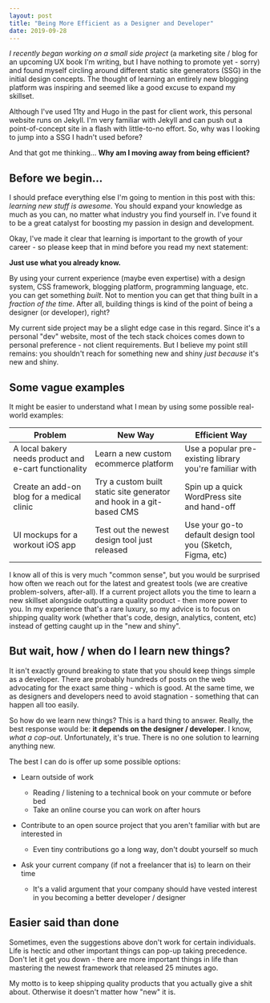 ```yaml
---
layout: post
title: "Being More Efficient as a Designer and Developer"
date: 2019-09-28
---
```



*I recently began working on a small side project* (a marketing site / blog for an upcoming UX book I'm writing, but I have nothing to promote yet - sorry) and found myself circling around different static site generators (SSG) in the initial design concepts. The thought of learning an entirely new blogging platform was inspiring and seemed like a good excuse to expand my skillset.

Although I've used 11ty and Hugo in the past for client work, this personal website runs on Jekyll. I'm very familiar with Jekyll and can push out a point-of-concept site in a flash with little-to-no effort. So, why was I looking to jump into a SSG I hadn't used before? 

And that got me thinking... **Why am I moving away from being efficient?**

## Before we begin...

I should preface everything else I'm going to mention in this post with this: *learning new stuff is awesome*. You should expand your knowledge as much as you can, no matter what industry you find yourself in. I've found it to be a great catalyst for boosting my passion in design and development.

Okay, I've made it clear that learning is important to the growth of your career - so please keep that in mind before you read my next statement:

**Just use what you already know.**

By using your current experience (maybe even expertise) with a design system, CSS framework, blogging platform, programming language, etc. you can get something *built*. Not to mention you can get that thing built in a *fraction of the time*. After all, building things is kind of the point of being a designer (or developer), right?

My current side project may be a slight edge case in this regard. Since it's a personal "dev" website, most of the tech stack choices comes down to personal preference - not client requirements. But I believe my point still remains: you shouldn't reach for something new and shiny *just because* it's new and shiny.

## Some vague examples

It might be easier to understand what I mean by using some possible real-world examples:


| Problem | New Way | Efficient Way |
|---------|---------|---------------|
| A local bakery needs product and e-cart functionality | Learn a new custom ecommerce platform | Use a popular pre-existing library you're familiar with |
| Create an add-on blog for a medical clinic | Try a custom built static site generator and hook in a git-based CMS | Spin up a quick WordPress site and hand-off |
| UI mockups for a workout iOS app | Test out the newest design tool just released | Use your go-to default design tool you (Sketch, Figma, etc) |


I know all of this is very much "common sense", but you would be surprised how often we reach out for the latest and greatest tools (we are creative problem-solvers, after-all). If a current project allots you the time to learn a new skillset alongside outputting a quality product - then more power to you. In my experience that's a rare luxury, so my advice is to focus on shipping quality work (whether that's code, design, analytics, content, etc) instead of getting caught up in the "new and shiny".

## But wait, how / when do I learn new things?

It isn't exactly ground breaking to state that you should keep things simple as a developer. There are probably hundreds of posts on the web advocating for the exact same thing - which is good. At the same time, we as designers and developers need to avoid stagnation - something that can happen all too easily.

So how do we learn new things? This is a hard thing to answer. Really, the best response would be: **it depends on the designer / developer**. I know, *what a cop-out*. Unfortunately, it's true. There is no one solution to learning anything new.

The best I can do is offer up some possible options:

- Learn outside of work
  - Reading / listening to a technical book on your commute or before bed
  - Take an online course you can work on after hours

- Contribute to an open source project that you aren't familiar with but are interested in
  - Even tiny contributions go a long way, don't doubt yourself so much

- Ask your current company (if not a freelancer that is) to learn on their time
  - It's a valid argument that your company should have vested interest in you becoming a better developer / designer

## Easier said than done

Sometimes, even the suggestions above don't work for certain individuals. Life is hectic and other important things can pop-up taking precedence. Don't let it get you down - there are more important things in life than mastering the newest framework that released 25 minutes ago.

My motto is to keep shipping quality products that you actually give a shit about. Otherwise it doesn't matter how "new" it is.



